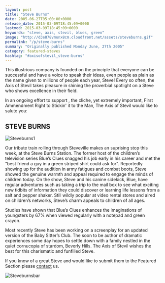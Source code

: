 ```yaml
---
layout: post
title: "Steve Burns"
date: 2005-06-27T05:00:00+0000
release_date: 2015-03-09T18:45:09+0000
lastmod: 2015-03-09T18:45:09+0000
keywords: "steve, axis, stevil, blues, green"
image: "http://d3e878vmunx8cm.cloudfront.net/assets/steveburns.gif"
permalink: "/p/steve-burns"
summary: "Originally published Monday June, 27th 2005"
category: featured-steves
hashtag: "#axisofstevil_steve-burns"
---
```


[id_1]: http://d3e878vmunx8cm.cloudfront.net/assets/steveburns.gif "Steveburns1"[id_2]: http://d3e878vmunx8cm.cloudfront.net/assets/steveburnsmural.gif "Steveburnsbar"
This illustrious company is founded on the principle that everyone can be successful and have a voice to speak their ideas, even people as plain as the name given to millions of people each year, Steve! Every so often, the Axis of Stevil takes pleasure in shining the proverbial spotlight on a Steve who shows excellence in their field.

In an ongoing effort to support , the cliche, yet extremely important, First Ammendment Right to Stickin' it to the Man, The Axis of Stevil would like to salute you:

## STEVE BURNS ##

![Steveburns1][id_1]

Our tribute train rolling through Steveville makes an suprising stop this week, at the Steve Burns Station. The former host of the children’s television series Blue’s Clues snagged his job early in his career and met the "best friend a guy in a green striped shirt could ask for". Reportedly showing up for the audition in army fatigues and combat boots, Steve showed the genuine warmth and appeal required to engage the minds of children today. On the show, Steve and his canine sidekick, Blue, have regular adventures such as taking a trip to the mail box to see what exciting new tidbits of information they could discover or learning life lessons from a salt and pepper shaker. Still wildly popular at video rental stores and aired on children’s networks, Steve’s charm appeals to children of all ages.

Studies have shown that Blue’s Clues enhances the imaginations of youngsters by 67% when viewed regularly with a notepad and green crayon.

Most recently Steve has been working on a screenplay for an updated version of the Baby Sitter’s Club. The soon to be author of dramatic experiences some day hopes to settle down with a family nestled in the quiet cornucopia of stardom, Beverly Hills. The Axis of Stevil wishes the best for this charismatic and funfilled Steve.

If you know of a great Steve and would like to submit them to the Featured Section please [contact](/contact) us.

![Steveburnsbar][id_2]
